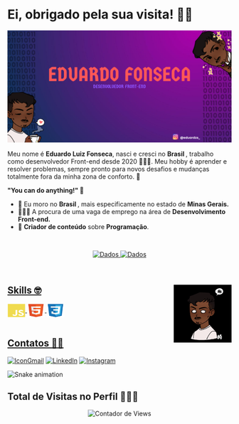<h1>Ei, obrigado pela sua visita! 👋🏿</h1>

<img src="img/my-banner.png" alt="Meu Banner">

<p>Meu nome é <strong>Eduardo Luiz Fonseca</strong>, nasci e cresci no <strong> Brasil </strong>, trabalho como desenvolvedor Front-end desde 2020 👨🏿‍💻. Meu hobby é aprender e resolver problemas, sempre pronto para novos desafios e mudanças totalmente fora da minha zona de conforto. 🧠</p>

<p><strong>"You can do anything!" 🥇</strong></p>

<ul>
    <li>📍 Eu moro no <strong> Brasil </strong>, mais especificamente no estado de <strong> Minas Gerais.</strong></li>
    <li>👨🏾‍💻 A procura de uma vaga de emprego na área de <strong>Desenvolvimento Front-end.</strong></li>
    <li>👾 <strong>Criador de conteúdo</strong> sobre <strong>Programação</strong>.</li>
</ul><br>

<p align="center">
<a href="https://github.com/eduardzs">
<img src="https://github-readme-stats.vercel.app/api?username=eduardzs&show_icons=true&theme=jolly&include_all_commits=true&count_private=true" alt="Dados">
<img src="https://github-readme-stats.vercel.app/api/top-langs/?username=eduardzs&&layout=compact&hide=shell&theme=jolly" alt="Dados">
</p><br>

<h2>Skills 🤓 <img align="right" alt="Edu" height="130" width="130" src="img/mygif.gif"></h2>
<div style="display: inline_block">
  <img align="center" alt="Edu-Js" height="30" width="40" src="https://raw.githubusercontent.com/devicons/devicon/master/icons/javascript/javascript-plain.svg">
  <img align="center" alt="Edu-HTML" height="30" width="40" src="https://raw.githubusercontent.com/devicons/devicon/master/icons/html5/html5-original.svg">
  <img align="center" alt="Edu-CSS" height="30" width="40" src="https://raw.githubusercontent.com/devicons/devicon/master/icons/css3/css3-original.svg">
</div><br>

<h2>Contatos 🖖🏾</h2>
<a href="mailto:eduardofonseca0210@gmail.com" target="_blank"><img src="https://img.shields.io/badge/Gmail-D14836?style=for-the-badge&logo=gmail&logoColor=white" target="_blank" alt="IconGmail" target="_blank"></a>
<a href="https://www.linkedin.com/in/eduardsz/" target="_blank"><img src="https://img.shields.io/badge/-LinkedIn-%230077B5?style=for-the-badge&logo=linkedin&logoColor=white" alt="LinkedIn" target="_blank"></a>
<a href="https://www.instagram.com/eduardzs_/" target="_blank"><img src="https://img.shields.io/badge/-Instagram-%23E4405F?style=for-the-badge&logo=instagram&logoColor=white" alt="Instagram" target="_blank"></a>

![Snake animation](https://github.com/eduardzs/eduardzs/blob/output/github-contribution-grid-snake.svg)

<h2>Total de Visitas no Perfil 🕵🏾‍♂️</h2>
<p align="center">
   <img src="https://profile-counter.glitch.me/eduardzs/count.svg" alt="Contador de Views"> 
</p>
